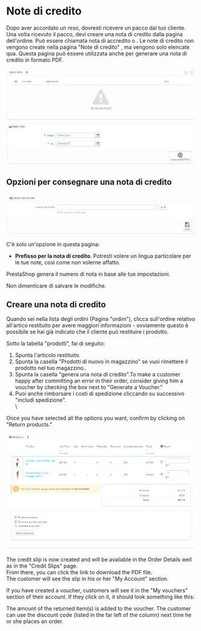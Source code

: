 # Note di credito

Dopo aver accordato un reso, dovresti ricevere un pacco dal tuo cliente. Una volta ricevuto il pacco, devi creare una nota di credito dalla pagina dell'ordine. Può essere chiamata nota di accredito o . Le note di credito non vengono create nella pagina "Note di credito" , ma vengono solo elencate qua. Questa pagina può essere utilizzata anche per generare una nota di credito in formato PDF.

![](../../../.gitbook/assets/52297821.png)

## Opzioni per consegnare una nota di credito <a href="#notedicredito-opzioniperconsegnareunanotadicredito" id="notedicredito-opzioniperconsegnareunanotadicredito"></a>

![](../../../.gitbook/assets/52297820.png)

C'è solo un'opzione in questa pagina:

* **Prefisso per la nota di credito**. Potresti volere un lingua particolare per le tue note, così come non volerne affatto.

PrestaShop genera il numero di nota in base alle tue impostazioni.

Non dimenticare di salvare le modifiche.

## Creare una nota di credito <a href="#notedicredito-creareunanotadicredito" id="notedicredito-creareunanotadicredito"></a>

Quando sei nella lista degli ordini (Pagina "ordini"), clicca sull'ordine relativo all'artico restituito per avere maggiori informazioni - ovviamente questo è possibile se hai già indicato che il cliente può restituire i prodotto.

Sotto la tabella "prodotti", fai di seguito:&#x20;

1. Spunta l'articolo restituito.
2. Spunta la casella "Prodotti di nuovo in magazzino" se vuoi rimettere il prodotto nel tuo magazzino..
3. Spunta la casella "genera una nota di credito".To make a customer happy after committing an error in their order, consider giving him a voucher by checking the box next to "Generate a Voucher."
4. Puoi anche rimborsare i costi di spedizione cliccando su successivo  "includi spedizione".\
   \


Once you have selected all the options you want, confirm by clicking on "Return products."

![](../../../.gitbook/assets/52297819.png)

The credit slip is now created and will be available in the Order Details well as in the "Credit Slips" page.\
From there, you can click the link to download the PDF file.\
The customer will see the slip in his or her "My Account" section.

If you have created a voucher, customers will see it in the "My vouchers" section of their account. If they click on it, it should look something like this:

The amount of the returned item(s) is added to the voucher. The customer can use the discount code (listed in the far left of the column) next time he or she places an order.
